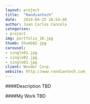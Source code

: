 ```yaml
---
layout: project
title:  "Randiantech"
date:   2014-04-25 16:54:46
author: Juan Carlos Cancela
categories:
- project
img: portfolio_10.jpg
thumb: thumb02.jpg
carousel:
- single01.jpg
- single02.jpg
- single03.jpg
client: Wonder Corp.
website: http://www.randiantech.com
---
```

####Description
TBD

####My Work
TBD